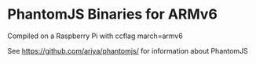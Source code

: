 # PhantomJS Binaries for ARMv6
Compiled on a Raspberry Pi with ccflag march=armv6

See https://github.com/ariya/phantomjs/ for information about PhantomJS
